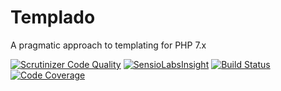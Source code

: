 # Templado
A pragmatic approach to templating for PHP 7.x

[![Scrutinizer Code Quality](https://scrutinizer-ci.com/g/theseer/templado/badges/quality-score.png?b=master)](https://scrutinizer-ci.com/g/theseer/templado/?branch=master)
[![SensioLabsInsight](https://insight.sensiolabs.com/projects/120c85ad-0c88-45ff-b7af-0fb6c4a85a4f/mini.png)](https://insight.sensiolabs.com/projects/120c85ad-0c88-45ff-b7af-0fb6c4a85a4f)
[![Build Status](https://travis-ci.org/theseer/templado.svg?branch=master)](https://travis-ci.org/theseer/templado)
[![Code Coverage](https://scrutinizer-ci.com/g/theseer/templado/badges/coverage.png?b=master)](https://scrutinizer-ci.com/g/theseer/templado/?branch=master)
